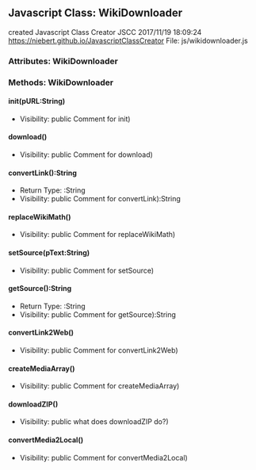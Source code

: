 ## Javascript Class: WikiDownloader
created Javascript Class Creator JSCC 2017/11/19 18:09:24
https://niebert.github.io/JavascriptClassCreator
File: js/wikidownloader.js

### Attributes: WikiDownloader

### Methods: WikiDownloader

#### init(pURL:String)
* Visibility: public
Comment for init) 

#### download()
* Visibility: public
Comment for download) 

#### convertLink():String
* Return Type: :String
* Visibility: public
Comment for convertLink):String 

#### replaceWikiMath()
* Visibility: public
Comment for replaceWikiMath) 

#### setSource(pText:String)
* Visibility: public
Comment for setSource) 

#### getSource():String
* Return Type: :String
* Visibility: public
Comment for getSource):String 

#### convertLink2Web()
* Visibility: public
Comment for convertLink2Web) 

#### createMediaArray()
* Visibility: public
Comment for createMediaArray) 

#### downloadZIP()
* Visibility: public
what does downloadZIP do?) 

#### convertMedia2Local()
* Visibility: public
Comment for convertMedia2Local) 